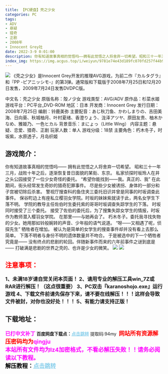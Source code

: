 ```yaml
---
title: 【PC硬盘】壳之少女
categories: PC
tags:
- ADV
- 悬疑
- 猎奇
- 正剧
- 2008年
- Innocent Grey社
date: 2022-3-9 0:01:00
description: 你有知道故事真相的觉悟吗——拥有此觉悟之人将舍弃一切希望。昭和三十一年三月，战败十年之后，逐渐恢复昔日面貌的某街、东京。私家侦探时坂玲人在井之头公园接受了一位少女奇怪的委托。
index_img: https://img.acgus.top/i/weiyun/9781e74e43d189fc070fd257f44b90457abb803545900e1580052c5502672be3024623425ab310a422397e2f710ca5a9.webp
---
```

![](https://img.acgus.top/i/weiyun/9781e74e43d189fc070fd257f44b90457abb803545900e1580052c5502672be3024623425ab310a422397e2f710ca5a9.webp)
《壳之少女》是Innocent Grey开发的推理AVG游戏，为前二作『カルタグラ』和『PP -ピアニッシモ-』的第3弹。通常版和下载版于2008年7月25日和12月20日发售，2009年7月24日发售DVDPC版。

中文名：壳之少女
原版名称：殻ノ少女
游戏类型：AVG/ADV
原作品：杉菜水姬
游戏平台：PC平台_DVD-ROM
地区：日本
开发商：Innocent Grey
发行日期：2008年7月25日
编剧：铃鹿美弥
主要配音：あじ秋刀鱼、かわしまりの、吉田美海、日向葵、秋城柚月、叶村夏绪、香澄りょう、泷泽アツヤ、原田友贵、柚木かなめ、雅姫乃、一色ヒカル
背景音乐：まにょっ（Little Wing）
内容主题：悬疑、恋爱、猎奇、正剧
玩家人数：单人
游戏分级：18禁
主要角色：朽木冬子，时坂紫，水原透子，月岛织姬

## 游戏简介：
你有知道故事真相的觉悟吗——
拥有此觉悟之人将舍弃一切希望。
昭和三十一年三月，战败十年之后，逐渐恢复昔日面貌的某街、东京。
私家侦探时坂玲人在井之头公园接受了一位少女奇怪的委托。
“希望你能找到——我。真正的、我”
在此期间，街头经常发生奇妙的猎奇犯罪事件。
尽是些少女被诱拐、身体的一部分和子宫被切除后杀害。
警视厅搜查科的鱼住夹三委托旧识并曾是同事的时坂调查此事件。
保谷町边上有座私立樱羽女学院。时坂的妹妹紫就读于此，两名女学生下落不明。
学院的教导主任佐伯时生委托紫的哥哥时坂调查失踪学生的下落。
时坂同时接受了三个委托。
接受了佐伯的委托后，为了搜集失踪女学生的情报，时坂作为教师潜入樱羽女学院。
在那里——与她再会了。
朽木冬子。委托我寻找失物的少女。她用那如铃般婉转的声音、少年般的语气说道。
“呀——又相遇了呢，侦探先生”
牺牲者在增加。
被认为是简单的女学生的搜查事件却并没有看上去那么简单。
下落不明者与身份不明的遗体数量并不吻合。
于是被选中的下一个牺牲者究竟是——
没有终点的悲剧的轮回。伴随新事件而来的六年前事件之谜到底是——
打破满是悲剧的世界之壳的、也许是少女的微笑。
![](https://img.acgus.top/i/weiyun/a8c5d9d613570a408a7cc7a8c788f1428bc1c3239e9a827b419f36a9035daea60568f646cbdf499e692596d3322666a4.webp)
![](https://img.acgus.top/i/weiyun/4db680a499677688f50ed98099f2c70c9e4e9afac11bde0b00a3d59cc56a030d2d9ada477018e8670f77385f668cf50b.webp)




## <font color=#FF0000 >注意事项：</font>
<font size=3><b>1、未满18岁请自觉关闭本页面！
2、请用专业的解压工具win_7Z或RAR进行解压！（这点很重要）
3、PC双击『karanoshojo.exe』运行游戏
4、下载文件前请先保存下来，请不要在线解压！！！这样会导致文件被封，对你也没好处！！！
5、有能力请支持正版！</b></font>

## 下载地址：
<font color=#FF00FF size=3><b>已打中文补丁</b></font>
<b>百度网盘下载点：</b><a href="https://pan.baidu.com/s/1B2JOI2Ai_Tf232v6yk5klA?pwd=94my" style="color: #87CEEB;"><b>点击跳转</b></a> 提取码:94my
<a style="padding: 0" href="https://post.qingju.org/AD/"><img style="max-width:100%" src="https://img.acgus.top/i/2024/07/478f689b8021d8d499ab43d21acf137a.gif" alt=""></a>
<b><font color=#FF0000 size=4>网站所有资源解压密码均为</b></font><b><font color=#FF00FF size=4>qingju</font><font color=#FF0000 ></font></b><br><b><font color=#FF00FF size=4>本站所有文件均为lz4加密格式，不看必解压失败！！请务必阅读以下教程。</b></font><br><b><font color=#000 size=4>解压教程：</b><a href="https://post.qingju.org/tutorial/000/" style="color: #87CEEB;"><b>点击跳转</b></a>